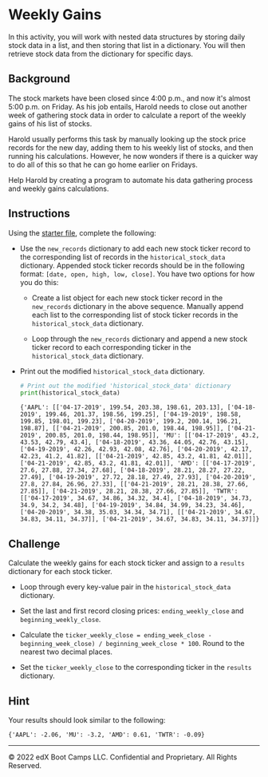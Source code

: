 # Weekly Gains

In this activity, you will work with nested data structures by storing daily stock data in a list, and then storing that list in a dictionary. You will then retrieve stock data from the dictionary for specific days.

## Background

The stock markets have been closed since 4:00 p.m., and now it's almost 5:00 p.m. on Friday. As his job entails, Harold needs to close out another week of gathering stock data in order to calculate a report of the weekly gains of his list of stocks.

Harold usually performs this task by manually looking up the stock price records for the new day, adding them to his weekly list of stocks, and then running his calculations. However, he now wonders if there is a quicker way to do all of this so that he can go home earlier on Fridays.

Help Harold by creating a program to automate his data gathering process and weekly gains calculations.

## Instructions

Using the [starter file](Unsolved/Core/weekly_gains_core.py), complete the following:

* Use the `new_records` dictionary to add each new stock ticker record to the corresponding list of records in the `historical_stock_data` dictionary. Appended stock ticker records should be in the following format: `[date, open, high, low, close]`. You have two options for how you do this:

  * Create a list object for each new stock ticker record in the `new_records` dictionary in the above sequence. Manually append each list to the corresponding list of stock ticker records in the `historical_stock_data` dictionary.

  * Loop through the `new_records` dictionary and append a new stock ticker record to each corresponding ticker in the `historical_stock_data` dictionary.

* Print out the modified `historical_stock_data` dictionary.

  ```python
  # Print out the modified 'historical_stock_data' dictionary
  print(historical_stock_data)
  ```

  ```
  {'AAPL': [['04-17-2019', 199.54, 203.38, 198.61, 203.13], ['04-18-2019', 199.46, 201.37, 198.56, 199.25], ['04-19-2019', 198.58, 199.85, 198.01, 199.23], ['04-20-2019', 199.2, 200.14, 196.21, 198.87], [['04-21-2019', 200.85, 201.0, 198.44, 198.95]], ['04-21-2019', 200.85, 201.0, 198.44, 198.95]], 'MU': [['04-17-2019', 43.2, 43.53, 42.79, 43.4], ['04-18-2019', 43.36, 44.05, 42.76, 43.15], ['04-19-2019', 42.26, 42.93, 42.08, 42.76], ['04-20-2019', 42.17, 42.23, 41.2, 41.82], [['04-21-2019', 42.85, 43.2, 41.81, 42.01]], ['04-21-2019', 42.85, 43.2, 41.81, 42.01]], 'AMD': [['04-17-2019', 27.6, 27.88, 27.34, 27.68], ['04-18-2019', 28.21, 28.27, 27.22, 27.49], ['04-19-2019', 27.72, 28.18, 27.49, 27.93], ['04-20-2019', 27.8, 27.84, 26.96, 27.33], [['04-21-2019', 28.21, 28.38, 27.66, 27.85]], ['04-21-2019', 28.21, 28.38, 27.66, 27.85]], 'TWTR': [['04-17-2019', 34.67, 34.86, 34.32, 34.4], ['04-18-2019', 34.73, 34.9, 34.2, 34.48], ['04-19-2019', 34.84, 34.99, 34.23, 34.46], ['04-20-2019', 34.38, 35.03, 34.34, 34.71], [['04-21-2019', 34.67, 34.83, 34.11, 34.37]], ['04-21-2019', 34.67, 34.83, 34.11, 34.37]]}
  ```

## Challenge

Calculate the weekly gains for each stock ticker and assign to a `results` dictionary for each stock ticker.

* Loop through every key-value pair in the `historical_stock_data` dictionary.

* Set the last and first record closing prices: `ending_weekly_close` and `beginning_weekly_close`.

* Calculate the `ticker_weekly_close = ending_week_close - beginning_week_close) / beginning_week_close * 100`. Round to the nearest two decimal places.

* Set the `ticker_weekly_close` to the corresponding ticker in the `results` dictionary.

## Hint

Your results should look similar to the following:

```
{'AAPL': -2.06, 'MU': -3.2, 'AMD': 0.61, 'TWTR': -0.09}
```

---

© 2022 edX Boot Camps LLC. Confidential and Proprietary. All Rights Reserved.
